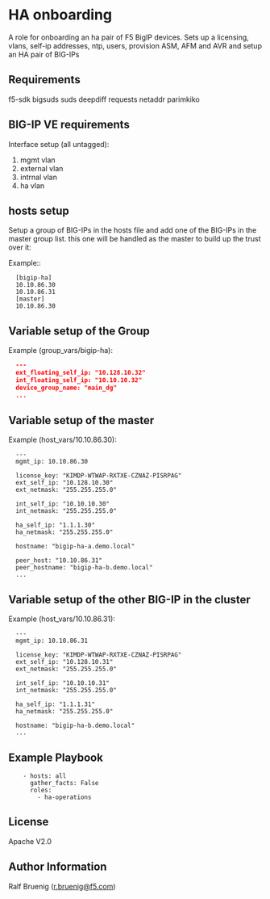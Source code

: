 HA onboarding
=============
A role for onboarding an ha pair of F5 BigIP devices. 
Sets up a licensing, vlans, self-ip addresses, ntp, users, provision ASM, AFM and AVR and setup an HA pair of BIG-IPs

Requirements
------------
f5-sdk
bigsuds
suds
deepdiff
requests
netaddr
parimkiko

BIG-IP VE requirements
----------------------
Interface setup (all untagged):
1. mgmt vlan
2. external vlan
3. intrnal vlan
4. ha vlan

hosts setup
-----------
Setup a group of BIG-IPs in the hosts file and add one of the BIG-IPs in the master group list. this one will be handled as the master to build up the trust over it:

Example::
```
  [bigip-ha]
  10.10.86.30
  10.10.86.31
  [master]
  10.10.86.30
```

Variable setup of the Group
---------------------------
Example (group_vars/bigip-ha):
```json
  ---
  ext_floating_self_ip: "10.128.10.32"
  int_floating_self_ip: "10.10.10.32"
  device_group_name: "main_dg"
  ...
```

Variable setup of the master
----------------------------
Example (host_vars/10.10.86.30):
```
  ---
  mgmt_ip: 10.10.86.30

  license_key: "KIMDP-WTWAP-RXTXE-CZNAZ-PISRPAG"
  ext_self_ip: "10.128.10.30"
  ext_netmask: "255.255.255.0"

  int_self_ip: "10.10.10.30"
  int_netmask: "255.255.255.0"

  ha_self_ip: "1.1.1.30"
  ha_netmask: "255.255.255.0"

  hostname: "bigip-ha-a.demo.local"

  peer_host: "10.10.86.31"
  peer_hostname: "bigip-ha-b.demo.local"
  ...
```

Variable setup of the other BIG-IP in the cluster
-------------------------------------------------
Example (host_vars/10.10.86.31):
```
  ---
  mgmt_ip: 10.10.86.31

  license_key: "KIMDP-WTWAP-RXTXE-CZNAZ-PISRPAG"
  ext_self_ip: "10.128.10.31"
  ext_netmask: "255.255.255.0"

  int_self_ip: "10.10.10.31"
  int_netmask: "255.255.255.0"

  ha_self_ip: "1.1.1.31"
  ha_netmask: "255.255.255.0"

  hostname: "bigip-ha-b.demo.local"
  ...
```

Example Playbook
----------------
```
    - hosts: all
      gather_facts: False
      roles:
        - ha-operations
```

License
-------
Apache V2.0

Author Information
------------------
Ralf Bruenig (r.bruenig@f5.com)

